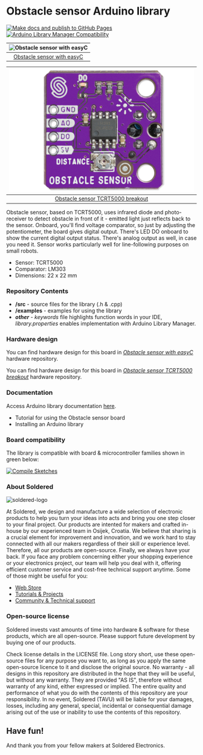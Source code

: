 # Obstacle sensor Arduino library

[![Make docs and publish to GitHub Pages](https://github.com/SolderedElectronics/Soldered-Obstacle-Sensor-Arduino-Library/actions/workflows/make_docs.yml/badge.svg?branch=dev)](https://github.com/SolderedElectronics/Soldered-Obstacle-Sensor-Arduino-Library/actions/workflows/make_docs.yml)
[![Arduino Library Manager Compatibility](https://github.com/SolderedElectronics/Soldered-Obstacle-Sensor-Arduino-Library/actions/workflows/arduino_lint.yml/badge.svg?branch=dev)](https://github.com/SolderedElectronics/Soldered-Obstacle-Sensor-Arduino-Library/actions/workflows/arduino_lint.yml)


| ![Obstacle sensor with easyC](https://upload.wikimedia.org/wikipedia/commons/8/8f/Example_image.svg) |
| :--------------------------------------------------------------------------------------------------: |
|                      [Obstacle sensor with easyC](https://solde.red/333004)                      |

| ![Obstacle sensor TCRT5000 breakout](https://github.com/SolderedElectronics/Obstacle-sensor-TCRT5000-breakout-hardware-design/blob/main/OUTPUTS/V1.1.1/333012.jpg) |
| :----------------------------------------------------------------------------------------------------------------------------------------------------------------: |
| [Obstacle sensor TCRT5000 breakout](https://solde.red/333012)                                                                                                  |

Obstacle sensor, based on TCRT5000, uses infrared diode and photo-receiver to detect obstacle in front of it - emitted light just reflects back to the sensor. Onboard, you'll find voltage comparator, so just by adjusting the potentiometer, the board gives digital output. There's LED DO onboard to show the current digital output status. There's analog output as well, in case you need it. Sensor works particularly well for line-following purposes on small robots.

- Sensor: TCRT5000
- Comparator: LM303
- Dimensions: 22 x 22 mm

### Repository Contents

- **/src** - source files for the library (.h & .cpp)
- **/examples** - examples for using the library
- **_other_** - _keywords_ file highlights function words in your IDE, _library.properties_ enables implementation with Arduino Library Manager.

### Hardware design

You can find hardware design for this board in [_Obstacle sensor with easyC_](https://github.com/SolderedElectronics/Obstacle-sensor-with-easyC-hardware-design) hardware repository.

You can find hardware design for this board in [_Obstacle sensor TCRT5000 breakout_](https://github.com/SolderedElectronics/Obstacle-sensor-TCRT5000-breakout-hardware-design) hardware repository.

### Documentation

Access Arduino library documentation [here](https://SolderedElectronics.github.io/Soldered-Obstacle-Sensor-Arduino-Library/).

- Tutorial for using the Obstacle sensor board
- Installing an Arduino library

### Board compatibility

The library is compatible with board & microcontroller families shown in green below:

[![Compile Sketches](http://github-actions.40ants.com/e-radionicacom/Soldered-Obstacle-Sensor-Arduino-Library/matrix.svg?branch=dev&only=Compile%20Sketches)](https://github.com/SolderedElectronics/Soldered-Obstacle-Sensor-Arduino-Library/actions/workflows/compile_test.yml)

### About Soldered

<img src="https://raw.githubusercontent.com/e-radionicacom/Soldered-Generic-Arduino-Library/dev/extras/Soldered-logo-color.png" alt="soldered-logo" width="500"/>

At Soldered, we design and manufacture a wide selection of electronic products to help you turn your ideas into acts and bring you one step closer to your final project. Our products are intented for makers and crafted in-house by our experienced team in Osijek, Croatia. We believe that sharing is a crucial element for improvement and innovation, and we work hard to stay connected with all our makers regardless of their skill or experience level. Therefore, all our products are open-source. Finally, we always have your back. If you face any problem concerning either your shopping experience or your electronics project, our team will help you deal with it, offering efficient customer service and cost-free technical support anytime. Some of those might be useful for you:

- [Web Store](https://www.soldered.com/shop)
- [Tutorials & Projects](https://soldered.com/learn)
- [Community & Technical support](https://soldered.com/community)

### Open-source license

Soldered invests vast amounts of time into hardware & software for these products, which are all open-source. Please support future development by buying one of our products.

Check license details in the LICENSE file. Long story short, use these open-source files for any purpose you want to, as long as you apply the same open-source licence to it and disclose the original source. No warranty - all designs in this repository are distributed in the hope that they will be useful, but without any warranty. They are provided "AS IS", therefore without warranty of any kind, either expressed or implied. The entire quality and performance of what you do with the contents of this repository are your responsibility. In no event, Soldered (TAVU) will be liable for your damages, losses, including any general, special, incidental or consequential damage arising out of the use or inability to use the contents of this repository.

## Have fun!

And thank you from your fellow makers at Soldered Electronics.
